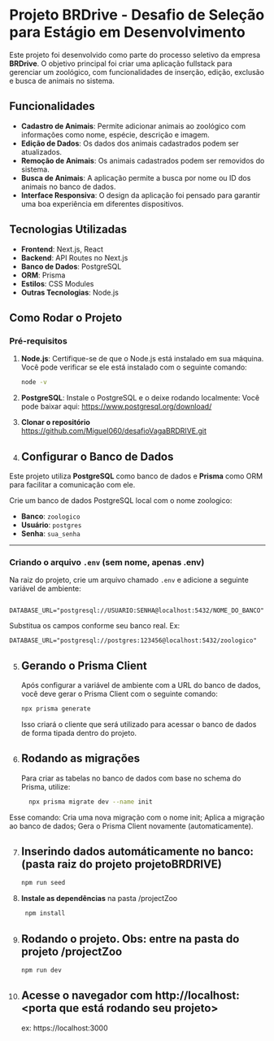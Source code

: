 # Projeto BRDrive - Desafio de Seleção para Estágio em Desenvolvimento

Este projeto foi desenvolvido como parte do processo seletivo da empresa **BRDrive**. O objetivo principal foi criar uma aplicação fullstack para gerenciar um zoológico, com funcionalidades de inserção, edição, exclusão e busca de animais no sistema.

## Funcionalidades

- **Cadastro de Animais**: Permite adicionar animais ao zoológico com informações como nome, espécie, descrição e imagem.
- **Edição de Dados**: Os dados dos animais cadastrados podem ser atualizados.
- **Remoção de Animais**: Os animais cadastrados podem ser removidos do sistema.
- **Busca de Animais**: A aplicação permite a busca por nome ou ID dos animais no banco de dados.
- **Interface Responsiva**: O design da aplicação foi pensado para garantir uma boa experiência em diferentes dispositivos.

## Tecnologias Utilizadas

- **Frontend**: Next.js, React
- **Backend**: API Routes no Next.js
- **Banco de Dados**: PostgreSQL
- **ORM**: Prisma
- **Estilos**: CSS Modules
- **Outras Tecnologias**: Node.js

## Como Rodar o Projeto

### Pré-requisitos

1. **Node.js**: Certifique-se de que o Node.js está instalado em sua máquina. Você pode verificar se ele está instalado com o seguinte comando:

   ```bash
   node -v

2. **PostgreSQL**: Instale o  PostgreSQL e o deixe rodando localmente:
  Você pode baixar aqui:
  https://www.postgresql.org/download/

3. **Clonar o repositório** https://github.com/Miguel060/desafioVagaBRDRIVE.git 

4. ## Configurar o Banco de Dados
  Este projeto utiliza **PostgreSQL** como banco de dados e **Prisma** como ORM para facilitar a comunicação com ele.

Crie um banco de dados PostgreSQL local com o nome zoologico:

- **Banco**: `zoologico`  
- **Usuário**: `postgres`  
- **Senha**: `sua_senha`  

---

### Criando o arquivo `.env` (sem nome, apenas .env)

Na raiz do projeto, crie um arquivo chamado `.env` e adicione a seguinte variável de ambiente:

```env
  DATABASE_URL="postgresql://USUARIO:SENHA@localhost:5432/NOME_DO_BANCO"
```
Substitua os campos conforme seu banco real. Ex:
```env
DATABASE_URL="postgresql://postgres:123456@localhost:5432/zoologico"
```
 5. ## Gerando o Prisma Client
    Após configurar a variável de ambiente com a URL do banco de dados, você deve gerar o Prisma Client com o seguinte comando:
    ```bash
    npx prisma generate
    ```
    Isso criará o cliente que será utilizado para acessar o banco de dados de forma tipada dentro do projeto.

6. ## Rodando as migrações
    Para criar as tabelas no banco de dados com base no schema do Prisma, utilize:
    ```bash
      npx prisma migrate dev --name init
     ```
  Esse comando:
    Cria uma nova migração com o nome init;
    Aplica a migração ao banco de dados;
    Gera o Prisma Client novamente (automaticamente).
    
7. ## Inserindo dados automáticamente no banco: (pasta raiz do projeto projetoBRDRIVE)
     ```bash
    npm run seed
     ```

 4. **Instale as dependências** na pasta /projectZoo
    ```bash
     npm install

9. ## Rodando o projeto. Obs: entre na pasta do projeto /projectZoo
    ```bash
    npm run dev
    ```
10. ## Acesse o navegador com http://localhost:<porta que está rodando seu projeto>
     ex: https://localhost:3000

